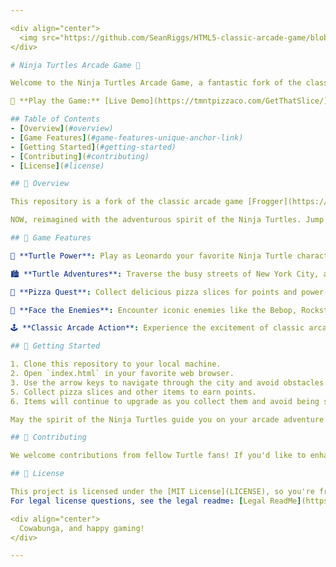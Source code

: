 ```yaml
---

<div align="center">
  <img src="https://github.com/SeanRiggs/HTML5-classic-arcade-game/blob/master/TMNT_Game_Theme/images/banner.png"alt="Ninja Turtles Logo" width="200">
</div>

# Ninja Turtles Arcade Game 🐢

Welcome to the Ninja Turtles Arcade Game, a fantastic fork of the classic arcade game inspired by the fearless Teenage Mutant Ninja Turtles! Cowabunga!

🐢 **Play the Game:** [Live Demo](https://tmntpizzaco.com/GetThatSlice/))

## Table of Contents
- [Overview](#overview)
- [Game Features](#game-features-unique-anchor-link)
- [Getting Started](#getting-started)
- [Contributing](#contributing)
- [License](#license)

## 🐢 Overview

This repository is a fork of the classic arcade game [Frogger](https://en.wikipedia.org/wiki/Frogger) and re-envisioned by https://github.com/rehanumar. His fork is found here: https://github.com/rehanumar/p3-classic-arcade-game

NOW, reimagined with the adventurous spirit of the Ninja Turtles. Jump into the streets of New York City with Leonardo and navigate through obstacles, collecting pizza slices and avoiding Shredder on his terror bike!

## 🐢 Game Features

🍕 **Turtle Power**: Play as Leonardo your favorite Ninja Turtle character, but expect cameos of Donatello, Michelangelo, Raphael, Casey Jones, April O'Niel, and Splinter. - You will embark on a heroic journey.

🏙️ **Turtle Adventures**: Traverse the busy streets of New York City, avoiding shreeder, and making your way to items like pizza, friends, money, and enemies.

🐢 **Pizza Quest**: Collect delicious pizza slices for points and power-ups. After all, pizza is the Turtles' favorite food!

🦖 **Face the Enemies**: Encounter iconic enemies like the Bebop, Rockstead, Krang and Shredder. Defeat them to protect the city and their new Pizza Shop.

🕹️ **Classic Arcade Action**: Experience the excitement of classic arcade gameplay, reimagined with a Ninja Turtles twist.

## 🐢 Getting Started

1. Clone this repository to your local machine.
2. Open `index.html` in your favorite web browser.
3. Use the arrow keys to navigate through the city and avoid obstacles.
5. Collect pizza slices and other items to earn points.
6. Items will continue to upgrade as you collect them and avoid being shredded ... by Shredder.

May the spirit of the Ninja Turtles guide you on your arcade adventure!

## 🐢 Contributing

We welcome contributions from fellow Turtle fans! If you'd like to enhance the game, add new features, or fix bugs, please feel free to submit pull requests. Together, we can make this arcade game even more tubular!

## 🐢 License

This project is licensed under the [MIT License](LICENSE), so you're free to fork, modify, and share your own pizza-powered adventures.
For legal license questions, see the legal readme: [Legal ReadMe](https://github.com/SeanRiggs/HTML5-classic-arcade-game/blob/master/TMNT_Game_Theme/Legal-README.md)

<div align="center">
  Cowabunga, and happy gaming!
</div>

---
```

